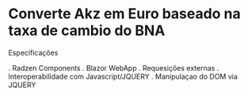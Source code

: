 # Converte Akz em Euro baseado na taxa de cambio do BNA

Especificações

. Radzen Components
. Blazor WebApp
. Requesições externas
. Interoperabilidade com Javascript/JQUERY
. Manipulaçao do DOM via JQUERY
